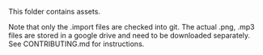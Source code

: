 This folder contains assets.

Note that only the .import files are checked into git. The actual .png, .mp3 files are stored in a google drive and need to be downloaded separately. See CONTRIBUTING.md for instructions.
